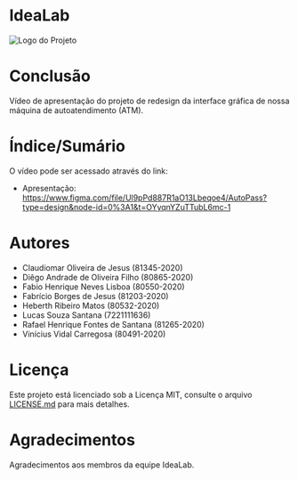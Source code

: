 # IdeaLab


![Logo do Projeto](https://ibb.co/rZfwNz3)

# Conclusão

Vídeo de apresentação do projeto de redesign da interface gráfica de nossa máquina de autoatendimento (ATM).

# Índice/Sumário

O vídeo pode ser acessado através do link:
- Apresentação: https://www.figma.com/file/Ul9pPd887R1aO13Lbeqoe4/AutoPass?type=design&node-id=0%3A1&t=OYyqnYZuTTubL6mc-1

# Autores

* Claudiomar Oliveira de Jesus (81345-2020)
* Diêgo Andrade de Oliveira Filho (80865-2020)
* Fabio Henrique Neves Lisboa (80550-2020)
* Fabrício Borges de Jesus (81203-2020)
* Heberth Ribeiro Matos (80532-2020)
* Lucas Souza Santana (7221111636)
* Rafael Henrique Fontes de Santana (81265-2020)
* Vinícius Vidal Carregosa (80491-2020)

# Licença

Este projeto está licenciado sob a Licença MIT,  consulte o arquivo [LICENSE.md](LICENSE.md) para mais detalhes.

# Agradecimentos

Agradecimentos aos membros da equipe IdeaLab.
